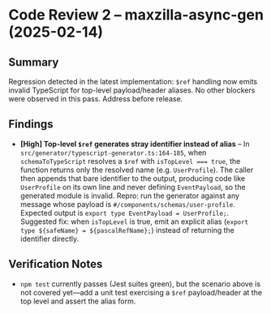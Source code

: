 # Code Review 2 – maxzilla-async-gen (2025-02-14)

## Summary

Regression detected in the latest implementation: `$ref` handling now emits invalid TypeScript for top-level payload/header aliases. No other blockers were observed in this pass. Address before release.

## Findings

- **[High] Top-level `$ref` generates stray identifier instead of alias** – In `src/generator/typescript-generator.ts:164-185`, when `schemaToTypeScript` resolves a `$ref` with `isTopLevel === true`, the function returns only the resolved name (e.g. `UserProfile`). The caller then appends that bare identifier to the output, producing code like `UserProfile` on its own line and never defining `EventPayload`, so the generated module is invalid. Repro: run the generator against any message whose payload is `#/components/schemas/user-profile`. Expected output is `export type EventPayload = UserProfile;`. Suggested fix: when `isTopLevel` is true, emit an explicit alias (`export type ${safeName} = ${pascalRefName};`) instead of returning the identifier directly.

## Verification Notes

- `npm test` currently passes (Jest suites green), but the scenario above is not covered yet—add a unit test exercising a `$ref` payload/header at the top level and assert the alias form.
